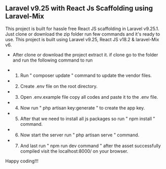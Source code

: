## Laravel v9.25 with React Js Scaffolding using Laravel-Mix

This project is built for hassle free React JS scaffolding in Laravel v9.25.1. Just clone or download the zip folder run few commands and it's ready to use.
This project is built using Laravel v9.25, React JS v18.2 & laravel-Mix v6.

- After clone or download the project extract it. if clone go to the folder and run the following command to run

- 1. Run " composer update " command to update the vendor files.
- 2. Create .env file on the root directory.
- 3. Open .env.example file copy all codes and paste it to the .env file.
- 4. Now run " php artisan key:generate " to create the app key.
- 5. After that we need to install all js packages so run " npm install " command.
- 6. Now start the server run " php artisan serve " command.
- 7. And last run " npm run dev command " after the asset successfully compiled visit the localhost:8000/ on your browser.

Happy coding!!!

